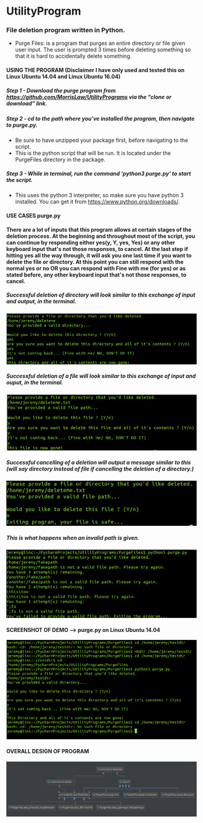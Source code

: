 # UtilityProgram
### File deletion program written in Python.

* Purge Files: is a program that purges an entire directory or file given user input. The user is prompted 3 times before deleting something so that it is hard to accidentally delete something. 

#### USING THE PROGRAM (Disclaimer I have only used and tested this on Linux Ubuntu 14.04 and Linux Ubuntu 16.04)
##### Step 1 - Download the purge program from https://github.com/MorrisLaw/UtilityPrograms via the "clone or download" link.
##### Step 2 - cd to the path where you've installed the program, then navigate to purge.py.
  * Be sure to have unzipped your package first, before navigating to the script.
  * This is the python script that will be run. It is located under the PurgeFiles directory in the package.
  
##### Step 3 - While in terminal, run the command 'python3 purge.py' to start the script. 
  * This uses the python 3 interpreter, so make sure you have python 3 installed. You can get it from https://www.python.org/downloads/.
  

#### USE CASES purge.py
#### There are a lot of inputs that this program allows at certain stages of the deletion process. At the beginning and throughout most of the script, you can continue by responding either yes(y, Y, yes, Yes) or any other keyboard input that's not those responses, to cancel. At the last step if hitting yes all the way through, it will ask you one last time if you want to delete the file or directory. At this point you can still respond with the normal yes or no OR you can respond with Fine with me (for yes) or as stated before, any other keyboard input that's not those responses, to cancel.

##### Successful deletion of directory will look similar to this exchange of input and output, in the terminal.
![delete-directory-image](https://github.com/MorrisLaw/UtilityPrograms/blob/master/PurgeImages/DeletingDirectory.PNG)

##### Successful deletion of a file will look similar to this exchange of input and ouput, in the terminal.
![delete-file-image](https://github.com/MorrisLaw/UtilityPrograms/blob/master/PurgeImages/DeletingFile.png)

##### Successful cancelling of a deletion will output a message similar to this (will say directory instead of file if cancelling the deletion of a directory.)
![delete-file-cancel-image](https://github.com/MorrisLaw/UtilityPrograms/blob/master/PurgeImages/NotDeletingFile.png)

##### This is what happens when an invalid path is given.
![invalid-path-image](https://github.com/MorrisLaw/UtilityPrograms/blob/master/PurgeImages/InvalidPath.png)

#### SCREENSHOT OF DEMO --> purge.py on Linux Ubuntu 14.04
![demo-image](https://github.com/MorrisLaw/UtilityPrograms/blob/master/PurgeImages/FullProcessPurge.png)

#### OVERALL DESIGN OF PROGRAM
![design-diagram-image](https://github.com/MorrisLaw/UtilityPrograms/blob/master/PurgeImages/DesignDiagram.png)
